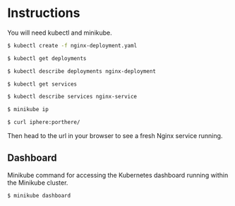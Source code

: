 # Instructions

You will need kubectl and minikube.

```bash
$ kubectl create -f nginx-deployment.yaml
```

```bash
$ kubectl get deployments
```

```bash
$ kubectl describe deployments nginx-deployment
```

```bash
$ kubectl get services
```

```bash
$ kubectl describe services nginx-service
```

```bash
$ minikube ip
```

```bash
$ curl iphere:porthere/
```

Then head to the url in your browser to see a fresh Nginx service running.

## Dashboard

Minikube command for accessing the Kubernetes dashboard running within the Minikube cluster.

```bash
$ minikube dashboard
```
